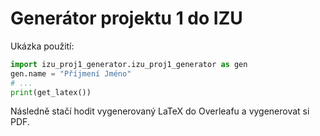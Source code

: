 # Generátor projektu 1 do IZU

Ukázka použití:

```python
import izu_proj1_generator.izu_proj1_generator as gen
gen.name = "Příjmení Jméno"
# ...
print(get_latex())
```

Následně stačí hodit vygenerovaný LaTeX do Overleafu a vygenerovat si PDF.